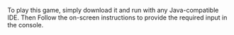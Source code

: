 To play this game, simply download it and run with any Java-compatible IDE. Then Follow the on-screen instructions to provide the required input in the console.
